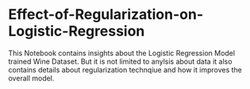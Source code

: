 # Effect-of-Regularization-on-Logistic-Regression

This Notebook contains insights about the Logistic Regression Model trained Wine Dataset. But it is not limited to anylsis about data it also contains details about 
regularization technqiue and how it improves the overall model.
